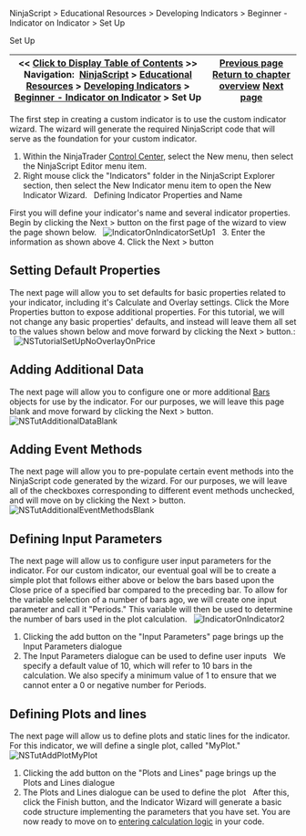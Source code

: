 ﻿
NinjaScript > Educational Resources > Developing Indicators > Beginner - Indicator on Indicator > Set Up

Set Up

| << [Click to Display Table of Contents](set_up5.md) >> **Navigation:**     [NinjaScript](ninjascript-1.md) > [Educational Resources](educational_resources-1.md) > [Developing Indicators](developing_indicators-1.md) > [Beginner - Indicator on Indicator](beginner_-_indicator_on_indica-1.md) > Set Up | [Previous page](beginner_-_indicator_on_indica-1.md) [Return to chapter overview](beginner_-_indicator_on_indica-1.md) [Next page](entering_calculation_logic2-1.md) |
| --- | --- |
The first step in creating a custom indicator is to use the custom indicator wizard. The wizard will generate the required NinjaScript code that will serve as the foundation for your custom indicator.
 
1. Within the NinjaTrader [Control Center](control_center-1.md), select the New menu, then select the NinjaScript Editor menu item.
2. Right mouse click the "Indicators" folder in the NinjaScript Explorer section, then select the New Indicator menu item to open the New Indicator Wizard.
 
Defining Indicator Properties and Name  

First you will define your indicator's name and several indicator properties. Begin by clicking the Next > button on the first page of the wizard to view the page shown below.
 
![IndicatorOnIndicatorSetUp1](indicatoronindicatorsetup1.png)
 
3. Enter the information as shown above
4. Click the Next > button
 
## Setting Default Properties
The next page will allow you to set defaults for basic properties related to your indicator, including it's Calculate and Overlay settings. Click the More Properties button to expose additional properties. For this tutorial, we will not change any basic properties' defaults, and instead will leave them all set to the values shown below and move forward by clicking the Next > button.:
 
![NSTutorialSetUpNoOverlayOnPrice](nstutorialsetupnooverlayonprice.png)

## Adding Additional Data
The next page will allow you to configure one or more additional [Bars](bars-1.md) objects for use by the indicator. For our purposes, we will leave this page blank and move forward by clicking the Next > button.
 
![NSTutAdditionalDataBlank](nstutadditionaldatablank.png)

## Adding Event Methods
The next page will allow you to pre-populate certain event methods into the NinjaScript code generated by the wizard. For our purposes, we will leave all of the checkboxes corresponding to different event methods unchecked, and will move on by clicking the Next > button.
 
![NSTutAdditionalEventMethodsBlank](nstutadditionaleventmethodsblank.png)
 
## Defining Input Parameters
The next page will allow us to configure user input parameters for the indicator. For our custom indicator, our eventual goal will be to create a simple plot that follows either above or below the bars based upon the Close price of a specified bar compared to the preceding bar. To allow for the variable selection of a number of bars ago, we will create one input parameter and call it "Periods." This variable will then be used to determine the number of bars used in the plot calculation.
 
![IndicatorOnIndicator2](indicatoronindicator2.png)
 
1. Clicking the add button on the "Input Parameters" page brings up the Input Parameters dialogue
2. The Input Parameters dialogue can be used to define user inputs
 
We specify a default value of 10, which will refer to 10 bars in the calculation. We also specify a minimum value of 1 to ensure that we cannot enter a 0 or negative number for Periods.
 
## Defining Plots and lines
The next page will allow us to define plots and static lines for the indicator. For this indicator, we will define a single plot, called "MyPlot."
 
![NSTutAddPlotMyPlot](nstutaddplotmyplot.png)
 
1. Clicking the add button on the "Plots and Lines" page brings up the Plots and Lines dialogue
2. The Plots and Lines dialogue can be used to define the plot
 
After this, click the Finish button, and the Indicator Wizard will generate a basic code structure implementing the parameters that you have set. You are now ready to move on to [entering calculation logic](entering_calculation_logic2-1.md) in your code.
